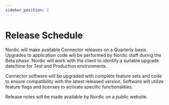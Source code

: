 ```yaml
---
sidebar_position: 2
---
```


# Release Schedule

Nordic will make available Connector releases on a Quarterly basis. Upgrades to application code will be performed by Nordic staff during the Beta phase. Nordic will work with the client to identify a suitable upgrade date/time for Test and Production environments. 

Connector software will be upgraded with complete feature sets and code to ensure compatibility with the latest released version. Software will utilize feature flags and licenses to activate specific functionalities.

Release notes will be made available by Nordic on a public website.

